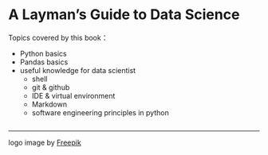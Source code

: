 # A Layman’s Guide to Data Science

Topics covered by this book：
- Python basics
- Pandas basics
- useful knowledge for data scientist
    - shell
    - git & github
    - IDE & virtual environment
    - Markdown
    - software engineering principles in python

```{tableofcontents}
```

-------

logo image by <a href="https://www.freepik.com/free-photo/low-angle-cute-shiba-inu-dog_28475740.htm#query=shiba%20inu&position=17&from_view=search&track=ais&uuid=887f9d8c-8d21-472c-a7ef-8565c97ba88e">Freepik</a>

